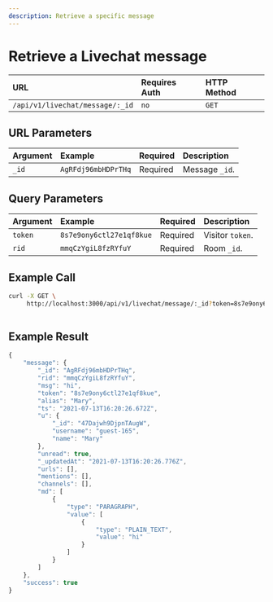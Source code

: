 ```yaml
---
description: Retrieve a specific message
---
```


# Retrieve a Livechat message

| URL | Requires Auth | HTTP Method |
| :--- | :--- | :--- |
| `/api/v1/livechat/message/:_id` | `no` | `GET` |

## URL Parameters 

| Argument | Example | Required | Description |
| :--- | :--- | :--- | :--- |
| `_id` | `AgRFdj96mbHDPrTHq` | Required | Message `_id`. |

## Query Parameters

| Argument | Example | Required | Description |
| :--- | :--- | :--- | :--- |
| `token` | `8s7e9ony6ctl27e1qf8kue` | Required | Visitor `token`. |
| `rid` | `mmqCzYgiL8fzRYfuY` | Required | Room `_id`. |

## Example Call

```bash
curl -X GET \
     http://localhost:3000/api/v1/livechat/message/:_id?token=8s7e9ony6ctl27e1qf8kue&rid=mmqCzYgiL8fzRYfuY
     
```

## Example Result

```javascript
{
    "message": {
        "_id": "AgRFdj96mbHDPrTHq",
        "rid": "mmqCzYgiL8fzRYfuY",
        "msg": "hi",
        "token": "8s7e9ony6ctl27e1qf8kue",
        "alias": "Mary",
        "ts": "2021-07-13T16:20:26.672Z",
        "u": {
            "_id": "47Dajwh9DjpnTAugW",
            "username": "guest-165",
            "name": "Mary"
        },
        "unread": true,
        "_updatedAt": "2021-07-13T16:20:26.776Z",
        "urls": [],
        "mentions": [],
        "channels": [],
        "md": [
            {
                "type": "PARAGRAPH",
                "value": [
                    {
                        "type": "PLAIN_TEXT",
                        "value": "hi"
                    }
                ]
            }
        ]
    },
    "success": true
}
```



